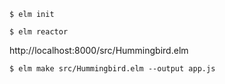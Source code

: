 ```
$ elm init
```

```
$ elm reactor
```

http://localhost:8000/src/Hummingbird.elm

```
$ elm make src/Hummingbird.elm --output app.js
```
